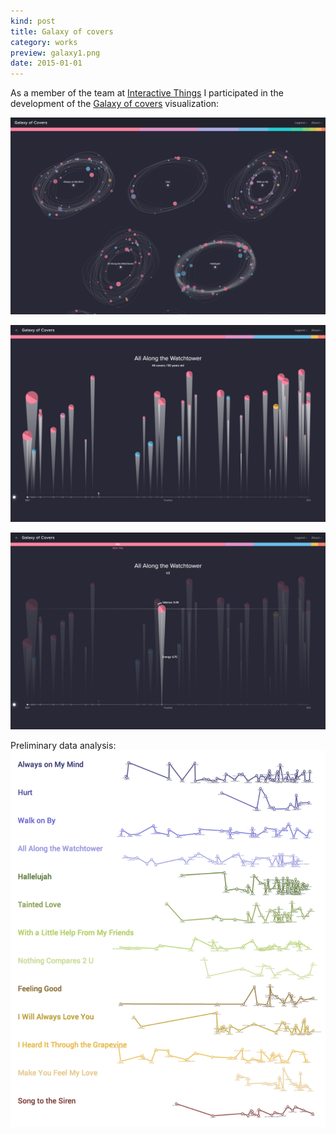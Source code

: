 ```yaml
---
kind: post
title: Galaxy of covers
category: works
preview: galaxy1.png
date: 2015-01-01
---
```

As a member of the team at <a href="http://interactivethings.com">Interactive Things</a>
I participated in the development of the [Galaxy of covers](https://galaxy-of-covers.interactivethings.io/) visualization:

[![](galaxy1.png)](https://galaxy-of-covers.interactivethings.io/)

![](galaxy2.png)

![](galaxy3.png)

Preliminary data analysis:
![](timelines.png)
